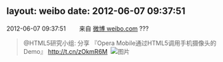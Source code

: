 layout: weibo
date: 2012-06-07 09:37:51
---
2012-06-07 09:37:51  &nbsp;&nbsp;&nbsp;&nbsp;&nbsp;&nbsp; 来自 <a href="http://weibo.com/" rel="nofollow">微博 weibo.com</a>
???
>  @HTML5研究小组: 分享 『Opera Mobile通过HTML5调用手机摄像头的Demo』  http://t.cn/zOkmR6M ​​​
>  ![图片](https://ww3.sinaimg.cn/large/71ec5295jw1dtp8t9z2roj.jpg)
